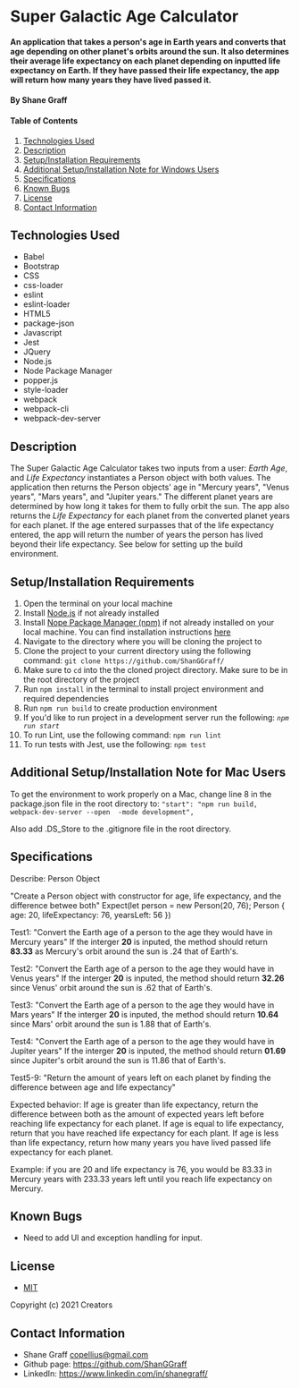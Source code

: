 # Super Galactic Age Calculator

#### An application that takes a person's age in Earth years and converts that age depending on other planet's orbits around the sun. It also determines their average life expectancy on each planet depending on inputted life expectancy on Earth. If they have passed their life expectancy, the app will return how many years they have lived passed it.

#### **By Shane Graff**

#### Table of Contents

1. [Technologies Used](#technologies)
2. [Description](#description)
3. [Setup/Installation Requirements](#setup)
4. [Additional Setup/Installation Note for Windows Users](#mac)
5. [Specifications](#specs)
6. [Known Bugs](#bugs)
7. [License](#license)
8. [Contact Information](#contact)

## Technologies Used <a id="technologies"></a>

* Babel
* Bootstrap
* CSS
* css-loader
* eslint
* eslint-loader
* HTML5
* package-json
* Javascript
* Jest
* JQuery
* Node.js
* Node Package Manager
* popper.js
* style-loader
* webpack
* webpack-cli
* webpack-dev-server

## Description <a id="description"></a>

The Super Galactic Age Calculator takes two inputs from a user: _Earth Age_, and _Life Expectancy_ instantiates a Person object with both values. The application then returns the Person objects' age in "Mercury years", "Venus years", "Mars years", and "Jupiter years." The different planet years are determined by how long it takes for them to fully orbit the sun. The app also returns the _Life Expectancy_ for each planet from the converted planet years for each planet. If the age entered surpasses that of the life expectancy entered, the app will return the number of years the person has lived beyond their life expectancy. See below for setting up the build environment.

## Setup/Installation Requirements <a id="setup"></a>

1. Open the terminal on your local machine
2. Install [Node.js](https://nodejs.org/en/) if not already installed
3. Install [Nope Package Manager (npm)](https://www.npmjs.com/) if not already installed on your local machine. You can find installation instructions [here](https://www.learnhowtoprogram.com/intermediate-javascript/getting-started-with-javascript/installing-node-js)
4. Navigate to the directory where you will be cloning the project to
5. Clone the project to your current directory using the following command: `git clone https://github.com/ShanGGraff/`
6. Make sure to `cd` into the the cloned project directory. Make sure to be in the root directory of the project
7. Run `npm install` in the terminal to install project environment and required dependencies 
8. Run `npm run build` to create production environment
9. If you'd like to run project in a development server run the following: _`npm run start`_
10. To run Lint, use the following command: `npm run lint`
11. To run tests with Jest, use the following: `npm test`

## Additional Setup/Installation Note for Mac Users <a id="mac"></a>

To get the environment to work properly on a Mac, change line 8 in the package.json file in the root directory to: `"start": "npm run build, webpack-dev-server --open  -mode development",`

Also add .DS_Store to the .gitignore file in the root directory.

## Specifications <a id="specs"></a>

Describe: Person Object

"Create a Person object with constructor for age, life expectancy, and the difference betwee both"
Expect(let person = new Person(20, 76); Person { age: 20, lifeExpectancy: 76, yearsLeft: 56 })

Test1: "Convert the Earth age of a person to the age they would have in Mercury years"
If the interger **20** is inputed, the method should return **83.33** as Mercury's orbit around the sun is .24 that of Earth's.

Test2: "Convert the Earth age of a person to the age they would have in Venus years"
If the interger **20** is inputed, the method should return **32.26** since Venus' orbit around the sun is .62 that of Earth's.

Test3: "Convert the Earth age of a person to the age they would have in Mars years"
If the interger **20** is inputed, the method should return **10.64** since Mars' orbit around the sun is 1.88 that of Earth's. 

Test4: "Convert the Earth age of a person to the age they would have in Jupiter years"
If the interger **20** is inputed, the method should return **01.69** since Jupiter's orbit around the sun is 11.86 that of Earth's.

Test5-9: "Return the amount of years left on each planet by finding the difference between age and life expectancy"

Expected behavior: If age is greater than life expectancy, return the difference between both as the amount of expected years left before reaching life expectancy for each planet. If age is equal to life expectancy, return that you have reached life expectancy for each plant. If age is less than life expectancy, return how many years you have lived passed life expectancy for each planet. 

Example: if you are 20 and life expectancy is 76, you would be 83.33 in Mercury years with 233.33 years left until you reach life expectancy on Mercury.

## Known Bugs <a id="bugs"></a>
* Need to add UI and exception handling for input.

## License
* [MIT](https://choosealicense.com/licenses/mit/)

Copyright (c) 2021 Creators 

## Contact Information <a id="contact"></a>

* Shane Graff <copellius@gmail.com>
* Github page: https://github.com/ShanGGraff
* LinkedIn: https://www.linkedin.com/in/shanegraff/